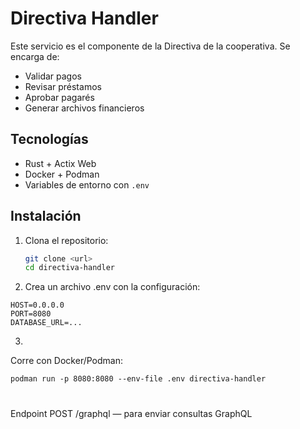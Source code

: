 # Directiva Handler

Este servicio es el componente de la Directiva de la cooperativa. Se encarga de:

- Validar pagos
- Revisar préstamos
- Aprobar pagarés
- Generar archivos financieros

## Tecnologías

- Rust + Actix Web
- Docker + Podman
- Variables de entorno con `.env`

## Instalación

1. Clona el repositorio:
   ```bash
   git clone <url>
   cd directiva-handler
   ```
2. Crea un archivo .env con la configuración:

```
HOST=0.0.0.0
PORT=8080
DATABASE_URL=...
```

3. 
Corre con Docker/Podman:
```podman build -t directiva-handler .
podman run -p 8080:8080 --env-file .env directiva-handler
```
#
Endpoint
POST /graphql — para enviar consultas GraphQL